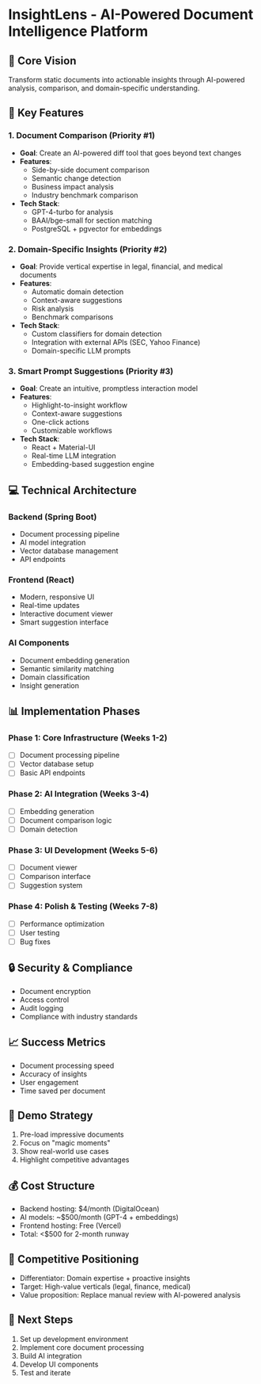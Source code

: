 # InsightLens - AI-Powered Document Intelligence Platform

## 🎯 Core Vision
Transform static documents into actionable insights through AI-powered analysis, comparison, and domain-specific understanding.

## 🚀 Key Features

### 1. Document Comparison (Priority #1)
- **Goal**: Create an AI-powered diff tool that goes beyond text changes
- **Features**:
  - Side-by-side document comparison
  - Semantic change detection
  - Business impact analysis
  - Industry benchmark comparison
- **Tech Stack**:
  - GPT-4-turbo for analysis
  - BAAI/bge-small for section matching
  - PostgreSQL + pgvector for embeddings

### 2. Domain-Specific Insights (Priority #2)
- **Goal**: Provide vertical expertise in legal, financial, and medical documents
- **Features**:
  - Automatic domain detection
  - Context-aware suggestions
  - Risk analysis
  - Benchmark comparisons
- **Tech Stack**:
  - Custom classifiers for domain detection
  - Integration with external APIs (SEC, Yahoo Finance)
  - Domain-specific LLM prompts

### 3. Smart Prompt Suggestions (Priority #3)
- **Goal**: Create an intuitive, promptless interaction model
- **Features**:
  - Highlight-to-insight workflow
  - Context-aware suggestions
  - One-click actions
  - Customizable workflows
- **Tech Stack**:
  - React + Material-UI
  - Real-time LLM integration
  - Embedding-based suggestion engine

## 💻 Technical Architecture

### Backend (Spring Boot)
- Document processing pipeline
- AI model integration
- Vector database management
- API endpoints

### Frontend (React)
- Modern, responsive UI
- Real-time updates
- Interactive document viewer
- Smart suggestion interface

### AI Components
- Document embedding generation
- Semantic similarity matching
- Domain classification
- Insight generation

## 📊 Implementation Phases

### Phase 1: Core Infrastructure (Weeks 1-2)
- [ ] Document processing pipeline
- [ ] Vector database setup
- [ ] Basic API endpoints

### Phase 2: AI Integration (Weeks 3-4)
- [ ] Embedding generation
- [ ] Document comparison logic
- [ ] Domain detection

### Phase 3: UI Development (Weeks 5-6)
- [ ] Document viewer
- [ ] Comparison interface
- [ ] Suggestion system

### Phase 4: Polish & Testing (Weeks 7-8)
- [ ] Performance optimization
- [ ] User testing
- [ ] Bug fixes

## 🔒 Security & Compliance
- Document encryption
- Access control
- Audit logging
- Compliance with industry standards

## 📈 Success Metrics
- Document processing speed
- Accuracy of insights
- User engagement
- Time saved per document

## 🎯 Demo Strategy
1. Pre-load impressive documents
2. Focus on "magic moments"
3. Show real-world use cases
4. Highlight competitive advantages

## 💰 Cost Structure
- Backend hosting: $4/month (DigitalOcean)
- AI models: ~$500/month (GPT-4 + embeddings)
- Frontend hosting: Free (Vercel)
- Total: <$500 for 2-month runway

## 🎯 Competitive Positioning
- Differentiator: Domain expertise + proactive insights
- Target: High-value verticals (legal, finance, medical)
- Value proposition: Replace manual review with AI-powered analysis

## 📝 Next Steps
1. Set up development environment
2. Implement core document processing
3. Build AI integration
4. Develop UI components
5. Test and iterate 